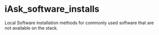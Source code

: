 # iAsk_software_installs

Local Software installation methods for commonly used software that are not available on the stack.

